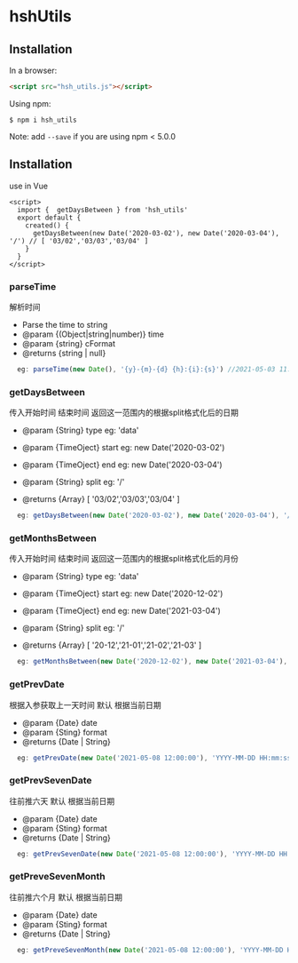 # hshUtils


## Installation

In a browser:
```html
<script src="hsh_utils.js"></script>
```

Using npm:
```shell
$ npm i hsh_utils
```
Note: add `--save` if you are using npm < 5.0.0
## Installation

use in Vue
```vue
<script>
  import {  getDaysBetween } from 'hsh_utils'
  export default {
    created() {
      getDaysBetween(new Date('2020-03-02'), new Date('2020-03-04'), '/') // [ '03/02','03/03','03/04' ]
    }
  }
</script>
```
### parseTime
解析时间 
 * Parse the time to string
 * @param {(Object|string|number)} time
 * @param {string} cFormat
 * @returns {string | null}
```js
  eg: parseTime(new Date(), '{y}-{m}-{d} {h}:{i}:{s}') //2021-05-03 11:00:00
```

### getDaysBetween
传入开始时间 结束时间  返回这一范围内的根据split格式化后的日期
  * @param {String} type eg: 'data'
  * @param {TimeOject} start eg: new Date('2020-03-02')
  * @param {TimeOject} end eg: new Date('2020-03-04')
  * @param {String} split eg: '/'

 * @returns {Array}  [ '03/02','03/03','03/04' ]
```js
  eg: getDaysBetween(new Date('2020-03-02'), new Date('2020-03-04'), '/') // [ '03/02','03/03','03/04' ]
```
### getMonthsBetween
传入开始时间 结束时间  返回这一范围内的根据split格式化后的月份
  * @param {String} type eg: 'data'
  * @param {TimeOject} start eg: new Date('2020-12-02')
  * @param {TimeOject} end eg: new Date('2021-03-04')
  * @param {String} split eg: '/'

 * @returns {Array}  [ '20-12','21-01','21-02','21-03' ]
```js
  eg: getMonthsBetween(new Date('2020-12-02'), new Date('2021-03-04'), '/') // [ '20-12','21-01','21-02','21-03' ]
```

### getPrevDate
根据入参获取上一天时间 默认 根据当前日期
 * @param {Date} date
 * @param {Sting} format
 * @returns {Date | String}
```js
  eg: getPrevDate(new Date('2021-05-08 12:00:00'), 'YYYY-MM-DD HH:mm:ss') // 2021-05-07 12:00:00
```

### getPrevSevenDate
 往前推六天 默认 根据当前日期
 * @param {Date} date
 * @param {Sting} format
 * @returns {Date | String}
```js
  eg: getPrevSevenDate(new Date('2021-05-08 12:00:00'), 'YYYY-MM-DD HH:mm:ss') // 2021-05-02 12:00:00
```

### getPreveSevenMonth
 往前推六个月 默认 根据当前日期
  * @param {Date} date
  * @param {Sting} format
  * @returns {Date | String}
```js
  eg: getPreveSevenMonth(new Date('2021-05-08 12:00:00'), 'YYYY-MM-DD HH:mm:ss') //  2020-11-08 12:00:00
```
